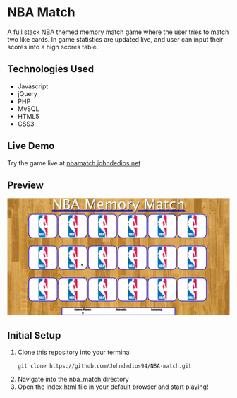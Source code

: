 # NBA Match

A full stack NBA themed memory match game where the user tries to match two like cards. In game statistics are updated live, and user can input their scores into a high scores table.


## Technologies Used
- Javascript
- jQuery
- PHP
- MySQL
- HTML5
- CSS3

## Live Demo
Try the game live at [nbamatch.johndedios.net](http://nbamatch.johndedios.net)

## Preview
![NBAmatch](server/public/assets/images/NBAmatch.gif)

## Initial Setup
1. Clone this repository into your terminal
     ```shell
    git clone https://github.com/Johndedios94/NBA-match.git
    ```
2. Navigate into the nba_match directory
3. Open the index.html file in your default browser and start playing!
